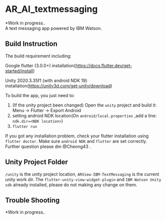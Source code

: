 # AR_AI_textmessaging

*Work in progress..     
A text messaging app powered by IBM Watson.  

## Build Instruction 

The build requirement including:

Google flutter (3.0.0+)
installation(https://docs.flutter.dev/get-started/install)

Unity 2020.3.35f1 (with android NDK 19) 
installation(https://unity3d.com/get-unity/download)

To build the app, you just need to:

  1. (If the unity project been changed) Open the `unity` project and build it: Menu -> Flutter -> Export Android
  2. setting android NDK location(On `android/local.properties` ,add a line: `ndk.dir=<NDK location>`)
  3. `flutter run`
 
If you got any installation problem, check your flutter installation using `flutter doctor`. Make sure `android NDK` and `flutter` are set correctly. Further question please dm @Cheong43 .

## Unity Project Folder

`/unity` is the unity project location, `ARView-IBM-TextMessaging` is the current unity work dir. The `flutter-unity-view-widget-plugin` and `IBM Watson Unity sdk` already installed, please do not making any change on them.

## Trouble Shooting

*Work in progress..     